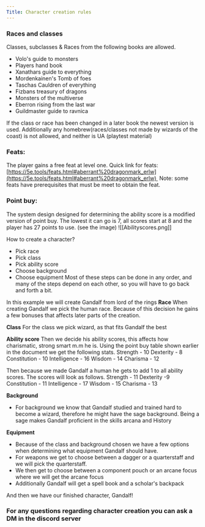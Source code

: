 ```yaml
---
Title: Character creation rules
---
```


### Races and classes
Classes, subclasses & Races from the following books are allowed. 
-   Volo's guide to monsters 
-   Players hand book
-   Xanathars guide to everything 
-   Mordenkainen's Tomb of foes
-   Taschas Cauldren of everything
-   Fizbans treasury of dragons
-   Monsters of the multiverse
-   Eberron rising from the last war
-   Guildmaster guide to ravnica

If the class or race has been changed in a later book the newest version is used. Additionally any homebrew(races/classes not made by wizards of the coast) is not allowed, and neither is UA (playtest material)

### Feats:  
The player gains a free feat at level one. Quick link for feats: [https://5e.tools/feats.html#aberrant%20dragonmark_erlw](https://5e.tools/feats.html#aberrant%20dragonmark_erlw) 
Note: some feats have prerequisites that must be meet to obtain the feat.

  

### Point buy:
The system design designed for determining the ability score is a modified version of point buy. The lowest it can go is 7, all scores start at 8 and the player has 27 points to use. (see the image)
![[Abilityscores.png]]

How to create a character?
-   Pick race
-   Pick class
-   Pick ability score
-   Choose background
-   Choose equipment
Most of these steps can be done in any order, and many of the steps depend on each other, so you will have to go back and forth a bit.
  

In this example we will create Gandalf from lord of the rings
**Race**
When creating Gandalf we pick the human race. Because of this decision he gains a few bonuses that affects later parts of the creation.

**Class**
For the class we pick wizard, as that fits Gandalf the best

**Ability score**
Then we decide his ability scores, this affects how charismatic, strong smart m.m he is. Using the point buy table shown earlier in the document we get the following stats.
Strength - 10
Dexterity - 8
Constitution - 10
Intelligence - 16
Wisdom - 14
Charisma - 12

Then because we made Gandalf a human he gets to add 1 to all ability scores. The scores will look as follows.
Strength - 11
Dexterity -9
Constitution - 11
Intelligence - 17
Wisdom - 15
Charisma - 13

  

**Background**
- For background we know that Gandalf studied and trained hard to become a wizard, therefore he might have the sage background. Being a sage makes Gandalf proficient in the skills arcana and History

**Equipment**
- Because of the class and background chosen we have a few options when determining what equipment Gandalf should have.
- For weapons we get to choose between a dagger or a quarterstaff and we will pick the quarterstaff.
- We then get to choose between a component pouch or an arcane focus where we will get the arcane focus
- Additionally Gandalf will get a spell book and a scholar's backpack

And then we have our finished character, Gandalf!
  

### For any questions regarding character creation you can ask a DM in the discord server